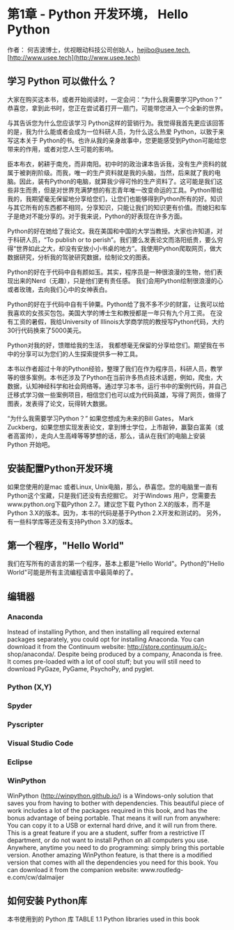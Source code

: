 # 第1章 - Python 开发环境， Hello Python

作者： 何吉波博士，优视眼动科技公司创始人，hejibo@usee.tech, [http://www.usee.tech](http://www.usee.tech)  

## 学习 Python 可以做什么？
大家在购买这本书，或者开始阅读时，一定会问：“为什么我需要学习Python？” 恭喜您，拿到此书时，您正在尝试着打开一扇门，可能带您进入一个全新的世界。 

与其告诉您为什么您应该学习 Python这样的营销行为。我觉得我首先更应该回答的是，我为什么能或者会成为一位科研人员，为什么这么热爱 Python，以致于来写这本关于 Python的书。也许从我的亲身故事中，您更能感受到Python可能给您带来的作用，或者对您人生可能的影响。

臣本布衣，躬耕于南充，而非南阳。初中时的政治课本告诉我，没有生产资料的就属于被剥削阶级。而我，唯一的生产资料就是我的头脑，当然，后来就了我的电脑。因此，装有Python的电脑，就算我少得可怜的生产资料了。这可能是我们这些非生而贵，但是对世界充满梦想的有志青年唯一改变命运的工具。Python带给我的，我期望毫无保留地分享给您们，让您们也能够得到Python所有的好。知识与其它所有的东西都不相同，分享知识，只能让我们的知识更有价值。而媳妇和车子是绝对不能分享的。对于我来说，Python的好表现在许多方面。

 Python的好在她给了我论文。我在美国和中国的大学当教授。大家也许知道，对于科研人员，“To publish or to perish”。我们要么发表论文而洛阳纸贵，要么穷得“世界如此之大，却没有安放小小书桌的地方”。我使用Python爬取网页，做大数据研究，分析我的驾驶研究数据，绘制论文的图表。

 Python的好在于代码中自有颜如玉。其实，程序员是一种很浪漫的生物，他们表现出来的Nerd（无趣），只是他们更有责任感。 我们会用Python绘制很浪漫的心或者玫瑰，去向我们心中的女神表白。 

 Python的好在于代码中自有千钟粟。Python给了我不多不少的财富，让我可以给我喜欢的女孩买包包。美国大学的博士生和教授都是一年只有九个月工资。 在没有工资的暑假，我给University of Illinois大学商学院的教授写Python代码，大约30行代码换来了5000美元。

 Python对我的好，馈赠给我的生活， 我都想毫无保留的分享给您们。期望我在书中的分享可以为您们的人生探索提供多一种工具。

 本书以作者超过十年的Python经验，整理了我们在作为程序员，科研人员，教学等的很多案例。本书还涉及了Python在当前许多热点技术话题，例如，爬虫，大数据，认知神经科学和社会网络等。通过学习本书，运行书中的案例代码，并自己迁移式学习做一些案例项目，相信您们也可以成为代码英雄，写得了网页，做得了图表，发表得了论文，玩得转大数据。

 “为什么我需要学习Python？” 如果您想成为未来的Bill Gates， Mark Zuckberg，如果您想实现发表论文，拿到博士学位，上市敲钟，赢娶白富美（或者高富帅），走向人生高峰等等梦想的话，那么，请从在我们的电脑上安装 Python 开始吧。

## 安装配置Python开发环境
如果您使用的是mac 或者Linux, Unix电脑，那么，恭喜您。您的电脑里一直有Python这个宝藏，只是我们还没有去挖掘它。 对于Windows 用户，您需要去www.python.org下载Python 2.7。建议您下载 Python 2.X的版本，而不是Python 3.X的版本。因为，本书的代码是基于Python 2.X开发和测试的。 另外，有一些科学库等还没有支持Python 3.X的版本。

## 第一个程序，"Hello World"
我们在写所有的语言的第一个程序，基本上都是"Hello World"。Python的"Hello World"可能是所有主流编程语言中最简单的了。


## 编辑器

### Anaconda
Instead of installing Python, and then installing all required external packages separately, you could opt for installing Anaconda. You can download it from the Continuum website: http://store.continuum.io/c- shop/anaconda/. Despite being produced by a company, Anaconda is free. It comes pre-loaded with a lot of cool stuff; but you will still need to download PyGaze, PyGame, PsychoPy, and pyglet.
### Python (X,Y)

### Spyder

### Pyscripter

### Visual Studio Code

### Eclipse

### WinPython
WinPython (http://winpython.github.io/) is a Windows-only solution that saves you from having to bother with dependencies. This beautiful piece of work includes a lot of the packages required in this book, and has the bonus advantage of being portable. That means it will run from anywhere: You can copy it to a USB or external hard drive, and it will run from there. This is a great feature if you are a student, suffer from a restrictive IT department, or do not want to install Python on all computers you use. Anywhere, anytime you need to do programming: simply bring this portable version.
Another amazing WinPython feature, is that there is a modified version that comes with all the dependencies you need for this book. You can download it from the companion website: www.routledg- e.com/cw/dalmaijer

## 如何安装 Python库

本书使用到的 Python 库
TABLE 1.1 Python libraries used in this book